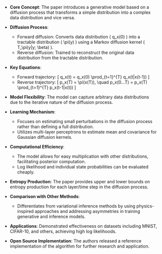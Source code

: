 - **Core Concept**: The paper introduces a generative model based on a diffusion process that transforms a simple distribution into a complex data distribution and vice versa.
  
- **Diffusion Process**: 
  - Forward diffusion: Converts data distribution \( q_x(0) \) into a tractable distribution \( \pi(y) \) using a Markov diffusion kernel \( T_\pi(y|y; \beta) \).
  - Reverse diffusion: Trained to reconstruct the original data distribution from the tractable distribution.

- **Key Equations**:
  - Forward trajectory: 
    \[
    q_x(t) = q_x(0) \prod_{t=1}^{T} q_x(t|x(t-1))
    \]
  - Reverse trajectory:
    \[
    p_x(T) = \pi(x(T)), \quad p_x(0...T) = p_x(T) \prod_{t=1}^{T} p_x(t-1|x(t))
    \]

- **Model Flexibility**: The model can capture arbitrary data distributions due to the iterative nature of the diffusion process.

- **Learning Mechanism**: 
  - Focuses on estimating small perturbations in the diffusion process rather than defining a full distribution.
  - Utilizes multi-layer perceptrons to estimate mean and covariance for Gaussian diffusion kernels.

- **Computational Efficiency**: 
  - The model allows for easy multiplication with other distributions, facilitating posterior computation.
  - Log likelihood and individual state probabilities can be evaluated cheaply.

- **Entropy Production**: The paper provides upper and lower bounds on entropy production for each layer/time step in the diffusion process.

- **Comparison with Other Methods**: 
  - Differentiates from variational inference methods by using physics-inspired approaches and addressing asymmetries in training generative and inference models.

- **Applications**: Demonstrated effectiveness on datasets including MNIST, CIFAR-10, and others, achieving high log likelihoods.

- **Open Source Implementation**: The authors released a reference implementation of the algorithm for further research and application.